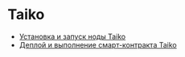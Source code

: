 <h1>Taiko</h1>

<ul>
  <li><a href="https://github.com/sm-stranger/nodes-guides-and-scripts/tree/main/Taiko/Taiko_Node">Установка и запуск ноды Taiko</a></li>
  <li><a href="">Деплой и выполнение смарт-контракта Taiko</a></li>
</ul>

